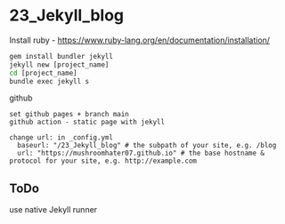 # 23_Jekyll_blog

Install ruby - https://www.ruby-lang.org/en/documentation/installation/
```cmd
gem install bundler jekyll
jekyll new [project_name]
cd [project_name]
bundle exec jekyll s
```

github
```
set github pages + branch main
github action - static page with jekyll

change url: in _config.yml
  baseurl: "/23_Jekyll_blog" # the subpath of your site, e.g. /blog
  url: "https://mushroomhater07.github.io" # the base hostname & protocol for your site, e.g. http://example.com
```
## ToDo
use native Jekyll runner
